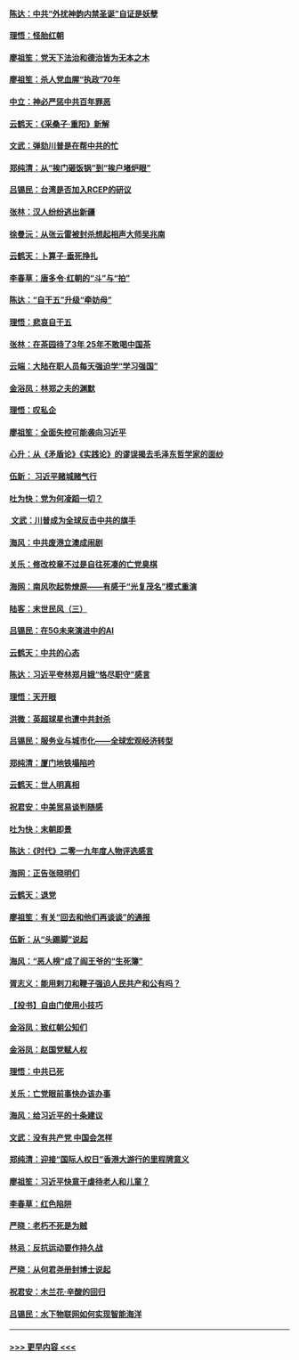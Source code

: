 #### [陈达：中共“外扰神韵内禁圣诞”自证是妖孽](../pages/nsc993/n11748226.md?t=12271255) 
#### [理悟：怪胎红朝](../pages/nsc993/n11748206.md?t=12271255) 
#### [廖祖笙：党天下法治和德治皆为无本之木](../pages/nsc993/n11748135.md?t=12271255) 
#### [廖祖笙：杀人党血腥“执政”70年](../pages/nsc993/n11745144.md?t=12271255) 
#### [中立：神必严惩中共百年罪恶](../pages/nsc993/n11744970.md?t=12271255) 
#### [云鹤天：《采桑子‧重阳》新解](../pages/nsc993/n11744948.md?t=12271255) 
#### [文武：弹劾川普是在帮中共的忙](../pages/nsc993/n11744758.md?t=12271255) 
#### [郑纯清：从“挨门砸饭锅”到“挨户堵炉眼”](../pages/nsc993/n11744745.md?t=12271255) 
#### [吕锡民：台湾是否加入RCEP的研议](../pages/nsc993/n11744701.md?t=12271255) 
#### [张林：汉人纷纷逃出新疆](../pages/nsc993/n11743530.md?t=12271255) 
#### [徐曼沅：从张云雷被封杀想起相声大师吴兆南](../pages/nsc993/n11741816.md?t=12271255) 
#### [云鹤天：卜算子‧垂死挣扎](../pages/nsc993/n11739956.md?t=12271255) 
#### [李春草：唐多令‧红朝的“斗”与“拍”](../pages/nsc993/n11739830.md?t=12271255) 
#### [陈达：“自干五”升级“牵妨母”](../pages/nsc993/n11739724.md?t=12271255) 
#### [理悟：悲哀自干五](../pages/nsc993/n11739547.md?t=12271255) 
#### [张林：在茶园待了3年 25年不敢喝中国茶](../pages/nsc993/n11739240.md?t=12271255) 
#### [云端：大陆在职人员每天强迫学“学习强国”](../pages/nsc993/n11738735.md?t=12271255) 
#### [金浴凤：林郑之夫的渊默](../pages/nsc993/n11737735.md?t=12271255) 
#### [理悟：叹私企](../pages/nsc993/n11737715.md?t=12271255) 
#### [廖祖笙：全面失控可能袭向习近平](../pages/nsc993/n11737704.md?t=12271255) 
#### [心升：从《矛盾论》《实践论》的谬误揭去毛泽东哲学家的面纱](../pages/nsc993/n11736962.md?t=12271255) 
#### [伍新： 习近平赌城赌气行](../pages/nsc993/n11736929.md?t=12271255) 
#### [吐为快：党为何凌蹈一切？](../pages/nsc993/n11736915.md?t=12271255) 
#### [ 文武：川普成为全球反击中共的旗手](../pages/nsc993/n11736882.md?t=12271255) 
#### [海风：中共废港立澳成闹剧](../pages/nsc993/n11735857.md?t=12271255) 
#### [关乐：修改校章不过是自往死凑的亡党臭棋](../pages/nsc993/n11735097.md?t=12271255) 
#### [海网：南风吹起势燎原——有感于“光复茂名”模式重演](../pages/nsc993/n11732308.md?t=12271255) 
#### [陆客：末世民风（三）](../pages/nsc993/n11732211.md?t=12271255) 
#### [吕锡民：在5G未来演进中的AI](../pages/nsc993/n11730010.md?t=12271255) 
#### [云鹤天：中共的心态](../pages/nsc993/n11729906.md?t=12271255) 
#### [陈达：习近平夸林郑月娥“恪尽职守”感言](../pages/nsc993/n11729881.md?t=12271255) 
#### [理悟：天开眼](../pages/nsc993/n11729699.md?t=12271255) 
#### [洪微：英超球星也遭中共封杀](../pages/nsc993/n11727243.md?t=12271255) 
#### [吕锡民：服务业与城市化——全球宏观经济转型](../pages/nsc993/n11725845.md?t=12271255) 
#### [郑纯清：厦门地铁塌陷吟](../pages/nsc993/n11725813.md?t=12271255) 
#### [云鹤天：世人明真相](../pages/nsc993/n11725621.md?t=12271255) 
#### [祝君安：中美贸易谈判随感](../pages/nsc993/n11725609.md?t=12271255) 
#### [吐为快：末朝即景](../pages/nsc993/n11723365.md?t=12271255) 
#### [陈达：《时代》二零一九年度人物评选感言](../pages/nsc993/n11723337.md?t=12271255) 
#### [海网：正告张晓明们](../pages/nsc993/n11723228.md?t=12271255) 
#### [云鹤天：退党](../pages/nsc993/n11723056.md?t=12271255) 
#### [廖祖笙：有关“回去和他们再谈谈”的通报](../pages/nsc993/n11722442.md?t=12271255) 
#### [伍新：从“头踢脚”说起](../pages/nsc993/n11722429.md?t=12271255) 
#### [海风：“恶人榜”成了阎王爷的“生死簿”](../pages/nsc993/n11722272.md?t=12271255) 
#### [胥志义：能用剌刀和鞭子强迫人民共产和公有吗？](../pages/nsc993/n11720569.md?t=12271255) 
#### [【投书】自由门使用小技巧](../pages/nsc993/n11720180.md?t=12271255) 
#### [金浴凤：致红朝公知们](../pages/nsc993/n11720563.md?t=12271255) 
#### [金浴凤：赵国党赋人权](../pages/nsc993/n11720533.md?t=12271255) 
#### [理悟：中共已死](../pages/nsc993/n11720233.md?t=12271255) 
#### [关乐：亡党眼前事快办该办事](../pages/nsc993/n11719160.md?t=12271255) 
#### [海风：给习近平的十条建议](../pages/nsc993/n11717616.md?t=12271255) 
#### [文武：没有共产党 中国会怎样](../pages/nsc993/n11717584.md?t=12271255) 
#### [郑纯清：迎接“国际人权日”香港大游行的里程牌意义](../pages/nsc993/n11717417.md?t=12271255) 
#### [廖祖笙：习近平快意于虐待老人和儿童？](../pages/nsc993/n11715313.md?t=12271255) 
#### [李春草：红色陷阱](../pages/nsc993/n11715029.md?t=12271255) 
#### [严晓：老朽不死是为贼](../pages/nsc993/n11712910.md?t=12271255) 
#### [林忌：反抗运动要作持久战](../pages/nsc993/n11712623.md?t=12271255) 
#### [严晓：从何君尧册封博士说起](../pages/nsc993/n11712465.md?t=12271255) 
#### [祝君安：木兰花·辛酸的回归](../pages/nsc993/n11712381.md?t=12271255) 
#### [吕锡民：水下物联网如何实现智能海洋](../pages/nsc993/n11711158.md?t=12271255) 

----
#### [ >>> 更早内容 <<< ](../indexes/nsc993-earlier.md)
